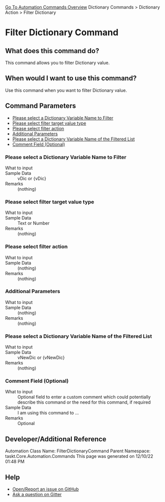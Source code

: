 <!--TITLE: Filter Dictionary Command -->
<!-- SUBTITLE: a command in the Dictionary Commands group. -->
[Go To Automation Commands Overview](/automation-commands.md)
Dictionary Commands &gt; Dictionary Action &gt; Filter Dictionary


# Filter Dictionary Command


## What does this command do?
This command allows you to filter Dictionary value.


## When would I want to use this command?
Use this command when you want to filter Dictionary value.


## Command Parameters
- [Please select a Dictionary Variable Name to Filter](#param_0)
- [Please select filter target value type](#param_1)
- [Please select filter action](#param_2)
- [Additional Parameters](#param_3)
- [Please select a Dictionary Variable Name of the Filtered List](#param_4)
- [Comment Field (Optional)](#param_5)


<a id="param_0"></a>
### Please select a Dictionary Variable Name to Filter


<dl>
<dt>What to input</dt><dd></dd>
<dt>Sample Data</dt><dd>vDic or {vDic}</dd>
<dt>Remarks</dt><dd>(nothing)</dd>
</dl>




<a id="param_1"></a>
### Please select filter target value type


<dl>
<dt>What to input</dt><dd></dd>
<dt>Sample Data</dt><dd>Text or Number</dd>
<dt>Remarks</dt><dd>(nothing)</dd>
</dl>




<a id="param_2"></a>
### Please select filter action


<dl>
<dt>What to input</dt><dd></dd>
<dt>Sample Data</dt><dd>(nothing)</dd>
<dt>Remarks</dt><dd>(nothing)</dd>
</dl>




<a id="param_3"></a>
### Additional Parameters


<dl>
<dt>What to input</dt><dd></dd>
<dt>Sample Data</dt><dd>(nothing)</dd>
<dt>Remarks</dt><dd>(nothing)</dd>
</dl>




<a id="param_4"></a>
### Please select a Dictionary Variable Name of the Filtered List


<dl>
<dt>What to input</dt><dd></dd>
<dt>Sample Data</dt><dd>vNewDic or {vNewDic}</dd>
<dt>Remarks</dt><dd>(nothing)</dd>
</dl>




<a id="param_5"></a>
### Comment Field (Optional)


<dl>
<dt>What to input</dt><dd>Optional field to enter a custom comment which could potentially describe this command or the need for this command, if required</dd>
<dt>Sample Data</dt><dd>I am using this command to ...</dd>
<dt>Remarks</dt><dd>Optional</dd>
</dl>




## Developer/Additional Reference
Automation Class Name: FilterDictionaryCommand
Parent Namespace: taskt.Core.Automation.Commands
This page was generated on 12/10/22 01:48 PM


## Help
- [Open/Report an issue on GitHub](https://github.com/rcktrncn/taskt/issues/new)
- [Ask a question on Gitter](https://gitter.im/taskt-rpa/Lobby)

